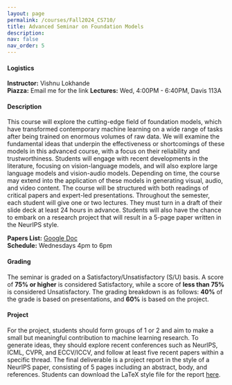 ```yaml
---
layout: page
permalink: /courses/Fall2024_CS710/
title: Advanced Seminar on Foundation Models
description: 
nav: false
nav_order: 5
---
```


#### Logistics
**Instructor:** Vishnu Lokhande<br>
**Piazza:** Email me for the link
**Lectures:** Wed, 4:00PM - 6:40PM, Davis 113A

#### Description 
This course will explore the cutting-edge field of foundation models, which have transformed contemporary machine learning on a wide range of tasks after being trained on enormous volumes of raw data. We will examine the fundamental ideas that underpin the effectiveness or shortcomings of these models in this advanced course, with a focus on their reliability and trustworthiness. Students will engage with recent developments in the literature, focusing on vision-language models, and will also explore large language models and vision-audio models. Depending on time, the course may extend into the application of these models in generating visual, audio, and video content. The course will be structured with both readings of critical papers and expert-led presentations. Throughout the semester, each student will give one or two lectures. They must turn in a draft of their slide deck at least 24 hours in advance. Students will also have the chance to embark on a  research project that will result in a 5-page paper written in the NeurIPS style.

**Papers List:** [Google Doc](https://docs.google.com/document/d/1m2LqhlYzaxL8KoXpd1tXg3cN2m6YW0T9hnIrETftCRk/pub)  
**Schedule:** Wednesdays 4pm to 6pm

#### Grading
The seminar is graded on a Satisfactory/Unsatisfactory (S/U) basis. A score of **75% or higher** is considered Satisfactory, while a score of **less than 75%** is considered Unsatisfactory. The grading breakdown is as follows: **40%** of the grade is based on presentations, and **60%** is based on the project.

#### Project
For the project, students should form groups of 1 or 2 and aim to make a small but meaningful contribution to machine learning research. To generate ideas, they should explore recent conferences such as NeurIPS, ICML, CVPR, and ECCV/ICCV, and follow at least five recent papers within a specific thread. The final deliverable is a project report in the style of a NeurIPS paper, consisting of 5 pages including an abstract, body, and references. Students can download the LaTeX style file for the report [here](https://nips.cc/Conferences/2024/CallForPapers).